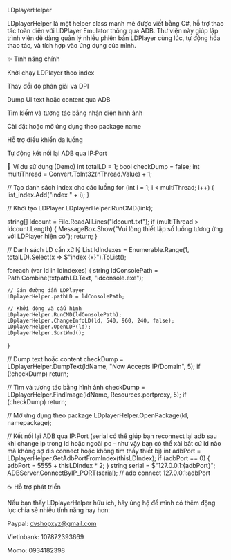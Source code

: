 LDplayerHelper

LDplayerHelper là một helper class mạnh mẽ được viết bằng C#, hỗ trợ thao tác toàn diện với LDPlayer Emulator thông qua ADB.
Thư viện này giúp lập trình viên dễ dàng quản lý nhiều phiên bản LDPlayer cùng lúc, tự động hóa thao tác, và tích hợp vào ứng dụng của mình.

✨ Tính năng chính

Khởi chạy LDPlayer theo index

Thay đổi độ phân giải và DPI

Dump UI text hoặc content qua ADB

Tìm kiếm và tương tác bằng nhận diện hình ảnh

Cài đặt hoặc mở ứng dụng theo package name

Hỗ trợ điều khiển đa luồng

Tự động kết nối lại ADB qua IP:Port

🧪 Ví dụ sử dụng (Demo)
int totalLD = 1; 
bool checkDump = false;
int multiThread = Convert.ToInt32(nThread.Value) + 1;

// Tạo danh sách index cho các luồng
for (int i = 1; i < multiThread; i++)
{
    list_index.Add("index " + i);
}

// Khởi tạo LDPlayer
LDplayerHelper.RunCMD(link);

string[] ldcount = File.ReadAllLines("ldcount.txt");
if (multiThread > ldcount.Length)
{
    MessageBox.Show("Vui lòng thiết lập số luồng tương ứng với LDPlayer hiện có");
    return;
}

// Danh sách LD cần xử lý
List<string> ldIndexes = Enumerable.Range(1, totalLD).Select(x => $"index {x}").ToList();

foreach (var ld in ldIndexes)
{
    string ldConsolePath = Path.Combine(txtpathLD.Text, "ldconsole.exe");

    // Gán đường dẫn LDPlayer
    LDplayerHelper.pathLD = ldConsolePath;

    // Khởi động và cấu hình
    LDplayerHelper.RunCMD(ldConsolePath);
    LDplayerHelper.ChangeInfoLD(ld, 540, 960, 240, false);
    LDplayerHelper.OpenLDP(ld);
    LDplayerHelper.SortWnd();
}

// Dump text hoặc content
checkDump = LDplayerHelper.DumpText(ldName, "Now Accepts IP/Domain", 5);
if (!checkDump) return;

// Tìm và tương tác bằng hình ảnh
checkDump = LDplayerHelper.FindImage(ldName, Resources.portproxy, 5);
if (checkDump) return;

// Mở ứng dụng theo package
LDplayerHelper.OpenPackage(ld, namepackage);

// Kết nối lại ADB qua IP:Port (serial có thể giúp bạn reconnect lại adb sau khi change ip trong ld hoặc ngoài pc - như vậy bạn có thể xài bất cứ ld nào mà không sợ dis connect hoặc không tìm thấy thiết bị)
int adbPort = LDplayerHelper.GetAdbPortFromIndex(thisLDIndex);
if (adbPort == 0)
{
   adbPort = 5555 + thisLDIndex * 2;
}
string serial = $"127.0.0.1:{adbPort}";
ADBServer.ConnectByIP_PORT(serial); // adb connect 127.0.0.1:adbPort

☕ Hỗ trợ phát triển

Nếu bạn thấy LDplayerHelper hữu ích, hãy ủng hộ để mình có thêm động lực chia sẻ nhiều tính năng hay hơn:

Paypal: dvshopxyz@gmail.com

Vietinbank: 107872393669

Momo: 0934182398
